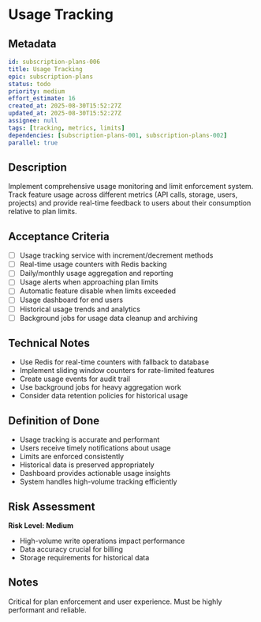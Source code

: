 # Usage Tracking

## Metadata
```yaml
id: subscription-plans-006
title: Usage Tracking
epic: subscription-plans
status: todo
priority: medium
effort_estimate: 16
created_at: 2025-08-30T15:52:27Z
updated_at: 2025-08-30T15:52:27Z
assignee: null
tags: [tracking, metrics, limits]
dependencies: [subscription-plans-001, subscription-plans-002]
parallel: true
```

## Description

Implement comprehensive usage monitoring and limit enforcement system. Track feature usage across different metrics (API calls, storage, users, projects) and provide real-time feedback to users about their consumption relative to plan limits.

## Acceptance Criteria

- [ ] Usage tracking service with increment/decrement methods
- [ ] Real-time usage counters with Redis backing
- [ ] Daily/monthly usage aggregation and reporting
- [ ] Usage alerts when approaching plan limits
- [ ] Automatic feature disable when limits exceeded
- [ ] Usage dashboard for end users
- [ ] Historical usage trends and analytics
- [ ] Background jobs for usage data cleanup and archiving

## Technical Notes

- Use Redis for real-time counters with fallback to database
- Implement sliding window counters for rate-limited features
- Create usage events for audit trail
- Use background jobs for heavy aggregation work
- Consider data retention policies for historical usage

## Definition of Done

- Usage tracking is accurate and performant
- Users receive timely notifications about usage
- Limits are enforced consistently
- Historical data is preserved appropriately
- Dashboard provides actionable usage insights
- System handles high-volume tracking efficiently

## Risk Assessment

**Risk Level: Medium**
- High-volume write operations impact performance
- Data accuracy crucial for billing
- Storage requirements for historical data

## Notes

Critical for plan enforcement and user experience. Must be highly performant and reliable.